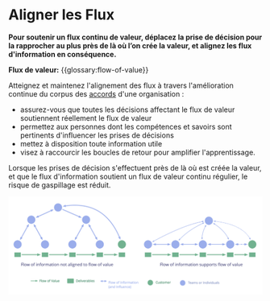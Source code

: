 # Aligner les Flux

<summary>
<strong>Pour soutenir un flux continu de valeur, déplacez la prise de décision pour la rapprocher au plus près de là où l’on crée la valeur, et alignez les flux d'information en conséquence.</strong>
</summary>

**Flux de valeur:** {{glossary:flow-of-value}}

Atteignez et maintenez l'alignement des flux à travers l'amélioration continue du corpus des [accords](glossary:agreement) d'une organisation :

- assurez-vous que toutes les décisions affectant le flux de valeur soutiennent réellement le flux de valeur
- permettez aux personnes dont les compétences et savoirs sont pertinents d'influencer les prises de décisions
- mettez à disposition toute information utile
- visez à raccourcir les boucles de retour pour amplifier l'apprentissage.

Lorsque les prises de décision s'effectuent près de là où est créée la valeur, et que le flux d'information soutient un flux de valeur continu régulier, le risque de gaspillage est réduit.

![Aligner le flux d'information avec le flux de valeur](img/workflow-and-value/align-flow.png)